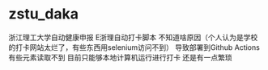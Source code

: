 # zstu_daka
浙江理工大学自动健康申报
E浙理自动打卡脚本 
不知道啥原因（个人认为是学校的打卡网站太烂了，有些东西用selenium访问不到）
导致部署到Github Actions 有些元素读取不到
目前只能够本地计算机运行进行打卡 
还是有一点繁琐

    
